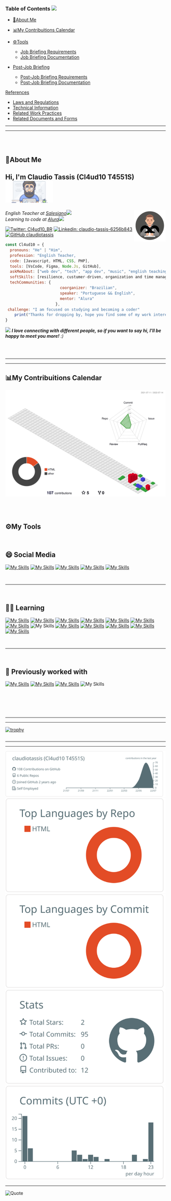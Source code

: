 ### Table of Contents <img src="https://user-images.githubusercontent.com/65249675/178855994-e0fe60d2-7ded-472e-a761-1ae0f1f98b09.png" width="25">

* [🙋About Me](#about-me)
     
* [📊My Contribuitions Calendar](#my-contribuitions-calendar)
     
* [⚙️Tools](#my-tools)
     - [Job Briefing Requirements](https://github.com/hillaryfraley/jobbriefings#job-briefing-requirements)
     - [Job Briefing Documentation](https://github.com/hillaryfraley/jobbriefings#job-briefing-documentation)
* [Post-Job Briefing](https://github.com/hillaryfraley/jobbriefings#job-briefing)  
     - [Post-Job Briefing Requirements](https://github.com/hillaryfraley/jobbriefings#job-briefing-requirements)
     - [Post-Job Briefing Documentation](https://github.com/hillaryfraley/jobbriefings#job-briefing-documentation)

[References](https://github.com/hillaryfraley/jobbriefings#references)
 
* [Laws and Regulations](https://github.com/hillaryfraley/jobbriefings#laws-and-regulations)
* [Technical Information](https://github.com/hillaryfraley/jobbriefings#technical-information)
* [Related Work Practices](https://github.com/hillaryfraley/jobbriefings#related-work-practices)
* [Related Documents and Forms](https://github.com/hillaryfraley/jobbriefings#related-documents-and-forms)


---
---
<br />
<br />

## 🙋About Me
<h2> Hi, I'm Claudio Tassis (Cl4ud10 T4551S) <img src="/gifs/gif1.gif" width="150"></h2>
<img align='right' <img src="/gifs/gif2.gif" width="100">
<p><em>English Teacher at <a href="https://www.salesianos.br/unidade/colegio-salesiano-jardim-camburi">Salesiano</a><img src="https://media.giphy.com/media/fYSnHlufseco8Fh93Z/giphy.gif" width="30"></br>Learning to code at <a href="https://www.alura.com.br/">Alura</a><img src="https://media.giphy.com/media/WUlplcMpOCEmTGBtBW/giphy.gif" width="30"> 
</em></p>



[![Twitter: Cl4ud10_BR](https://img.shields.io/twitter/follow/Cl4ud10_BR?style=social)](https://twitter.com/Cl4ud10_BR)
[![Linkedin: claudio-tassis-6256b843](https://img.shields.io/badge/-claudio-tassis--blue?style=flat-square&logo=Linkedin&logoColor=white&link=https://https://www.linkedin.com/in/claudio-tassis-6256b843/)](https://www.linkedin.com/in/claudio-tassis-6256b843/)
[![GitHub claudiotassis](https://img.shields.io/github/followers/claudiotassis?label=follow&style=social)](https://github.com/claudiotassis)



```javascript
const Cl4ud10 = {
  pronouns: "He" | "Him",
  profession: "English Teacher,
  code: [Javascript, HTML, CSS, PHP],
  tools: [VsCode, Figma, Node.Js, GitHub], 
  askMeAbout: ["web dev", "tech", "app dev", "music", "english teaching/learning", "beer and bbq"],
  softSkills: [resilience, custumer-driven, organization and time management, conflicts mediation, public speaking, critical thinking, group work],
  techCommunities: {
                        coorganizer: "Brazilian",
                        speaker: "Portuguese && English",
                        mentor: "Alura"
                      },
 challenge: "I am focused on studying and becoming a coder"
    print("Thanks for dropping by, hope you find some of my work interesting.")
}
```



<img src="https://media.giphy.com/media/LnQjpWaON8nhr21vNW/giphy.gif" width="60"> <em><b>I love connecting with different people, so if you want to say hi, I'll be happy to meet you more!</b> :)</em>


<br />
<br />


---
---

## 📊My Contribuitions Calendar
![](./profile-3d-contrib/profile-gitblock.svg)

<br />
<br />



## ⚙️My Tools

<br />

## 😄 Social Media
[![My Skills](https://skillicons.dev/icons?i=discord)](https://www.discordapp.com/users/CLAUDIO%20TASSIS#3857)
[![My Skills](https://skillicons.dev/icons?i=instagram)](https://www.instagram.com/claudio.tassis/)
[![My Skills](https://skillicons.dev/icons?i=twitter)](https://twitter.com/Cl4ud10_BR)
[![My Skills](https://skillicons.dev/icons?i=linkedin)](https://www.linkedin.com/in/claudio-tassis-6256b843/)
[![My Skills](https://skillicons.dev/icons?i=github)](https://www.https://github.com/claudiotassis)

<br />

---

<br />

## 👨‍🎓 Learning
[![My Skills](https://skillicons.dev/icons?i=js)](https://www.javascript.com/)
[![My Skills](https://skillicons.dev/icons?i=typescript)](https://www.typescriptlang.org/)
[![My Skills](https://skillicons.dev/icons?i=github)](https://www.https://github.com/claudiotassis)
[![My Skills](https://skillicons.dev/icons?i=vscode)](https://code.visualstudio.com/)
[![My Skills](https://skillicons.dev/icons?i=py)](https://www.python.org/)
[![My Skills](https://skillicons.dev/icons?i=mysql)](https://www.mysql.com/)
[![My Skills](https://skillicons.dev/icons?i=angular)](https://angular.io/)
![My Skills](https://skillicons.dev/icons?i=css)
[![My Skills](https://skillicons.dev/icons?i=java)](https://dev.java/)
[![My Skills](https://skillicons.dev/icons?i=angular)](https://angular.io/)
[![My Skills](https://skillicons.dev/icons?i=nodejs)](https://nodejs.org/en/)
[![My Skills](https://skillicons.dev/icons?i=react)](https://pt-br.reactjs.org/)
[![My Skills](https://skillicons.dev/icons?i=figma)](https://www.figma.com/)

<br />

---

<br />

## 💬 Previously worked with
[![My Skills](https://skillicons.dev/icons?i=wordpress)](https://angular.io/)
[![My Skills](https://skillicons.dev/icons?i=php)](https://angular.io/)
[![My Skills](https://skillicons.dev/icons?i=lua)](https://www.lua.org/)
![My Skills](https://skillicons.dev/icons?i=linux)



<br />
<br />
<br />
<br />


---
---
[![trophy](https://github-profile-trophy.vercel.app/?username=claudiotassis&row=1)](https://github.com/claudiotassis/github-profile-trophy)

```
```
---
---
[![](https://raw.githubusercontent.com/claudiotassis/claudiotassis/main/profile-summary-card-output/default/0-profile-details.svg)](https://github.com/vn7n24fzkq/github-profile-summary-cards)
[![](https://raw.githubusercontent.com/claudiotassis/claudiotassis/main/profile-summary-card-output/default/1-repos-per-language.svg)](https://github.com/vn7n24fzkq/github-profile-summary-cards) [![](https://raw.githubusercontent.com/claudiotassis/claudiotassis/main/profile-summary-card-output/default/2-most-commit-language.svg)](https://github.com/vn7n24fzkq/github-profile-summary-cards)
[![](https://raw.githubusercontent.com/claudiotassis/claudiotassis/main/profile-summary-card-output/default/3-stats.svg)](https://github.com/vn7n24fzkq/github-profile-summary-cards) [![](https://raw.githubusercontent.com/claudiotassis/claudiotassis/main/profile-summary-card-output/default/4-productive-time.svg)](https://github.com/vn7n24fzkq/github-profile-summary-cards)

---

 ![Quote](https://github-readme-quotes.herokuapp.com/quote?quoteCategory=motivational)




<!--


